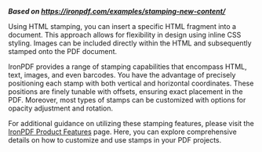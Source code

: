 ***Based on <https://ironpdf.com/examples/stamping-new-content/>***

Using HTML stamping, you can insert a specific HTML fragment into a document. This approach allows for flexibility in design using inline CSS styling. Images can be included directly within the HTML and subsequently stamped onto the PDF document.

IronPDF provides a range of stamping capabilities that encompass HTML, text, images, and even barcodes. You have the advantage of precisely positioning each stamp with both vertical and horizontal coordinates. These positions are finely tunable with offsets, ensuring exact placement in the PDF. Moreover, most types of stamps can be customized with options for opacity adjustment and rotation.

For additional guidance on utilizing these stamping features, please visit the [IronPDF Product Features](https://ironpdf.com/features/) page. Here, you can explore comprehensive details on how to customize and use stamps in your PDF projects.